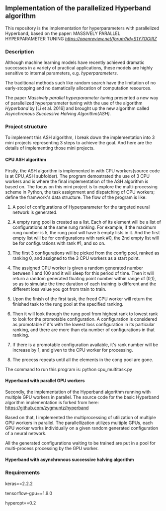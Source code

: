 ## Implementation of the parallelized Hyperband algorithm

This repository is the implementation for hyperparameters with parallelized Hyperband, based on the paper:
MASSIVELY PARALLEL HYPERPARAMETER TUNING *https://openreview.net/forum?id=S1Y7OOlRZ*

### Description
Although machine learning models have recently achieved dramatic successes in a variety of practical applications, these models are highly sensitive to internal parameters, e.g. *hyperparameters*.

The traditional methods such like random search have the limitation of no early-stopping and no damatically allocation of computation resources. 

The paper *Massively parallel hyperparameter tuning* presented a new way of parallelized hyperparameter tuning
with the use of the algorithm *Hyperband* by [Li et al. 2016] and brought up the new algorithm called *Asynchronous Successive Halving Algorithm(ASH)*. 

### Project structure
To implement this ASH algorithm, I break down the implementation into 3 mini projects representing 3 steps to achieve the goal. And here are the details of implementing those mini projects.  

#### CPU ASH algorithm
Firstly, the ASH algorithm is implemented in with CPU workers(source code is at CPU_ASH subfolder). The program demostrated the use of 3 CPU workers and is where the final implementation of the ASH algorithm is based on. The focus on this mini project is to explore the multi-processing scheme in Python, the task assignment and dispatching of CPU workers; define the framwork's data structure.
The flow of the program is like:
1. A pool of configurations of Hyperparameter for the targeted neural network is generated.
2. A empty rung pool is created as a list. Each of its element will be a list of configurations at the same rung ranking. For example, if the maximum rung number is 5, the rung pool will have 5 empty lists in it. And the first empty list will be for configurations with rank #0, the 2nd empty list will be for configurations with rank #1, and so on.
3. The first 3 configurations will be picked from the config pool, ranked as ranking 0, and assigned to the 3 CPU workers as a start point. 
4. The assigned CPU worker is given a random generated number between 1 and 100 and it will sleep for this period of time. Then it will return a random generated floating point number within range of (0,1), so as to simulate the time duration of each training is different and the different loss value you got from train to train. 
5. Upon the finish of the first task, the freed CPU worker will return the finished task to the rung pool at the specified ranking. 

6. Then it will look through the rung pool from highest rank to lowest rank to look for the promotable configuration. A configuration is considered as promotable if it's with the lowest loss configuration in its particular ranking, and there are more than eta number of configurations in that ranking.

7. If there is a promotable configuration available, it's rank number will be increase by 1, and given to the CPU worker for processing. 

8. The process repeats until all the elements in the cong pool are gone. 


The command to run this program is:
python cpu_multitask.py

#### Hyperband with parallel GPU workers
Secondly, the implementation of the Hyperband algorithm running with multiple GPU workers in parallel. The source code for the basic Hyperband algorithm implementation is forked from here:
https://github.com/zygmuntz/hyperband

Based on that, I implemented the multiprocessing of utilization of multiple GPU workers in parallel. 
The parallellization utilizes multiple GPUs, each GPU worker works individually on a given random generated configuration of a neural network. 

All the generated configurations waiting to be trained are put in a pool for multi-process processing by the GPU worker. 

#### Hyperband with asynchronous successive halving algorithm


### Requirements
keras==2.2.2

tensorflow-gpu==1.9.0

hyperopt==0.2

